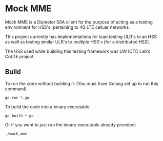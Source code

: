 # Mock MME

Mock MME is a Diameter S6A client for the purpose of acting as a testing environment for HSS's, 
pertaining to 4G LTE celluar networks.


This project currently has implementations for load testing ULR's to an HSS as well as testing 
similar ULR's to multiple HSS's (for a distributed HSS).


The HSS used while building this testing framework was UW ICTD Lab's CoLTE project.


## Build

To run the code without building it:
(You must have Golang set up to run this command)
```
go run *.go
```

To build the code into a binary executable:
```
go build *.go
```

Or if you want to just run the binary executable already provided:
```
./mock_mme
```
